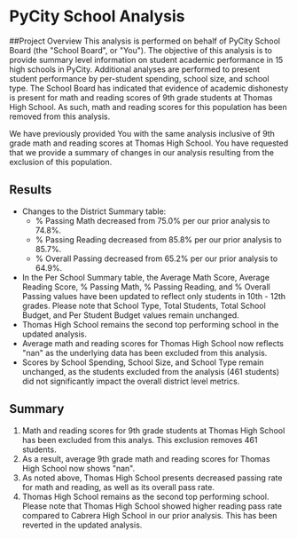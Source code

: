 # PyCity School Analysis

##Project Overview
This analysis is performed on behalf of PyCity School Board (the "School Board", or "You").  The objective of this analysis is to provide summary level information on student academic performance in 15 high schools in PyCity.  Additional analyses are performed to present student performance by per-student spending, school size, and school type.  The School Board has indicated that evidence of academic dishonesty is present for math and reading scores of 9th grade students at Thomas High School.  As such, math and reading scores for this population has been removed from this analysis.

We have previously provided You with the same analysis inclusive of 9th grade math and reading scores at Thomas High School.  You have requested that we provide a summary of changes in our analysis resulting from the exclusion of this population.

## Results
- Changes to the District Summary table:
  - % Passing Math decreased from 75.0% per our prior analysis to 74.8%.
  - % Passing Reading decreased from 85.8% per our prior analysis to 85.7%.
  - % Overall Passing decreased from 65.2% per our prior analysis to 64.9%.
- In the Per School Summary table, the Average Math Score, Average Reading Score, % Passing Math, % Passing Reading, and % Overall Passing values have been updated to reflect only students in 10th - 12th grades.  Please note that School Type, Total Students, Total School Budget, and Per Student Budget values remain unchanged.
- Thomas High School remains the second top performing school in the updated analysis.
- Average math and reading scores for Thomas High School now reflects "nan" as the underlying data has been excluded from this analysis.
- Scores by School Spending, School Size, and School Type remain unchanged, as the students excluded from the analysis (461 students) did not significantly impact the overall district level metrics.

## Summary
1. Math and reading scores for 9th grade students at Thomas High School has been excluded from this analys.  This exclusion removes 461 students.
2. As a result, average 9th grade math and reading scores for Thomas High School now shows "nan".
3. As noted above, Thomas High School presents decreased passing rate for math and reading, as well as its overall pass rate.
4. Thomas High School remains as the second top performing school. Please note that Thomas High School showed higher reading pass rate compared to Cabrera High School in our prior analysis.  This has been reverted in the updated analysis.
